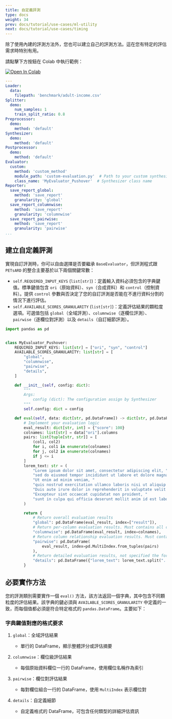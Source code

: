 ```yaml
---
title: 自定義評測
type: docs
weight: 34
prev: docs/tutorial/use-cases/ml-utility
next: docs/tutorial/use-cases/timing
---
```



除了使用內建的評測方法外，您也可以建立自己的評測方法。這在您有特定的評估需求時特別有用。

請點擊下方按鈕在 Colab 中執行範例：

[![Open In Colab](https://colab.research.google.com/assets/colab-badge.svg)](https://colab.research.google.com/github/nics-dp/petsard/blob/main/demo/tutorial/use-cases/custom-evaluation.ipynb)

```yaml
---
Loader:
  data:
    filepath: 'benchmark/adult-income.csv'
Splitter:
  demo:
    num_samples: 1
    train_split_ratio: 0.8
Preprocessor:
  demo:
    method: 'default'
Synthesizer:
  demo:
    method: 'default'
Postprocessor:
  demo:
    method: 'default'
Evaluator:
  custom:
    method: 'custom_method'
    module_path: 'custom-evaluation.py'  # Path to your custom synthesizer
    class_name: 'MyEvaluator_Pushover'  # Synthesizer class name
Reporter:
  save_report_global:
    method: 'save_report'
    granularity: 'global'
  save_report_columnwise:
    method: 'save_report'
    granularity: 'columnwise'
  save_report_pairwise:
    method: 'save_report'
    granularity: 'pairwise'
...
```

## 建立自定義評測

實現自訂評測時，你可以自由選擇是否要繼承 `BaseEvaluator`，但評測程式跟 `PETsARD` 的整合主要基於以下兩個關鍵常數：

- `self.REQUIRED_INPUT_KEYS` (`list[str]`)：定義輸入資料必須包含的字典鍵值。標準鍵值包含 `ori`（原始資料）、`syn`（合成資料）和 `control`（控制資料）。提供 `control` 參數與否決定了您的自訂評測是否能在不進行資料分割的情況下進行評估。
- `self.AVAILABLE_SCORES_GRANULARITY` (`list[str]`)：定義評估結果的顆粒度選項。可選值包括 `global`（全域評測）、`columnwise`（逐欄位評測）、`pairwise`（逐欄位對評測）以及 `details`（自訂細節評測）。

```python
import pandas as pd


class MyEvaluator_Pushover:
    REQUIRED_INPUT_KEYS: list[str] = ["ori", "syn", "control"]
    AVAILABLE_SCORES_GRANULARITY: list[str] = [
        "global",
        "columnwise",
        "pairwise",
        "details",
    ]

    def __init__(self, config: dict):
        """
        Args:
            config (dict): The configuration assign by Synthesizer
        """
        self.config: dict = config

    def eval(self, data: dict[str, pd.DataFrame]) -> dict[str, pd.DataFrame]:
        # Implement your evaluation logic
        eval_result: dict[str, int] = {"score": 100}
        colnames: list[str] = data["ori"].columns
        pairs: list[tuple[str, str]] = [
            (col1, col2)
            for i, col1 in enumerate(colnames)
            for j, col2 in enumerate(colnames)
            if j <= i
        ]
        lorem_text: str = (
            "Lorem ipsum dolor sit amet, consectetur adipiscing elit, "
            "sed do eiusmod tempor incididunt ut labore et dolore magna aliqua. "
            "Ut enim ad minim veniam, "
            "quis nostrud exercitation ullamco laboris nisi ut aliquip ex ea commodo consequat. "
            "Duis aute irure dolor in reprehenderit in voluptate velit esse cillum dolore eu fugiat nulla pariatur. "
            "Excepteur sint occaecat cupidatat non proident, "
            "sunt in culpa qui officia deserunt mollit anim id est laborum."
        )

        return {
            # Return overall evaluation results
            "global": pd.DataFrame(eval_result, index=["result"]),
            # Return per-column evaluation results. Must contains all column names
            "columnwise": pd.DataFrame(eval_result, index=colnames),
            # Return column relationship evaluation results. Must contains all column pairs
            "pairwise": pd.DataFrame(
                eval_result, index=pd.MultiIndex.from_tuples(pairs)
            ),
            # Return detailed evaluation results, not specified the format
            "details": pd.DataFrame({"lorem_text": lorem_text.split(". ")}),
        }
```

## 必要實作方法

您的評測類別需要實作一個 `eval()` 方法，該方法返回一個字典，其中包含不同顆粒度的評估結果。該字典的鍵必須與 `AVAILABLE_SCORES_GRANULARITY` 中定義的一致，而每個值都必須是符合特定格式的 `pandas.DataFrame`。主要如下：

### 字典鍵值對應的格式要求

1. `global`：全域評估結果

    - 單行的 DataFrame，顯示整體評分或評估摘要

2. `columnwise`：欄位級評估結果

    - 每個原始資料欄位一行的 DataFrame，使用欄位名稱作為索引

3. `pairwise`：欄位對評估結果

    - 每對欄位組合一行的 DataFrame，使用 `MultiIndex` 表示欄位對

4. `details`：自定義細節

    - 自定義格式的 DataFrame，可包含任何類型的詳細評估資訊
